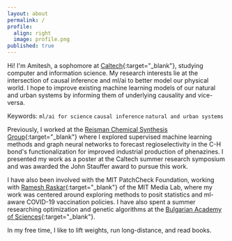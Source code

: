 ```yaml
---
layout: about
permalink: /
profile:
  align: right
  image: profile.png
published: true
---
```


Hi! I'm Amitesh, a sophomore at [Caltech](https://caltech.edu){:target="_blank"}, studying computer and information science. My research interests lie at the intersection of causal inference and ml/ai to better model our physical world. I hope to improve existing machine learning models of our natural and urban systems by informing them of underlying causality and vice-versa. 

Keywords: `ml/ai for science` `causal inference` `natural and urban systems`

Previously, I worked at the [Reisman Chemical Synthesis Group](https://cce.caltech.edu/people/sarah-e-reisman){:target="_blank"} where I explored supervised machine learning methods and graph neural networks to forecast regioselectivity in the C-H bond's functionalization for improved industrial production of phenazines. I presented my work as a poster at the Caltech summer research symposium and was awarded the John Stauffer award to pursue this work. 

I have also been involved with the MIT PatchCheck Foundation, working with [Ramesh Raskar](https://www.media.mit.edu/people/raskar/overview/){:target="_blank"} of the MIT Media Lab, where my work was centered around exploring methods to posit statistics and ml-aware COVID-19 vaccination policies. I have also spent a summer researching optimization and genetic algorithms at the [Bulgarian Academy of Sciences](https://www.proceedings.bas.bg/index.php/cr){:target="_blank"}.

In my free time, I like to lift weights, run long-distance, and read books. 

